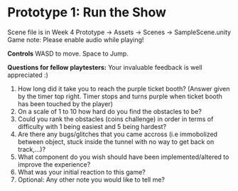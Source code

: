 # Prototype 1: Run the Show
Scene file is in Week 4 Prototype -> Assets -> Scenes -> SampleScene.unity
Game note: Please enable audio while playing! 

**Controls**
WASD to move. Space to Jump.

**Questions for fellow playtesters:**
Your invaluable feedback is well appreciated :) 

1. How long did it take you to reach the purple ticket booth? (Answer given by the timer top right. Timer stops and turns purple when ticket booth has been touched by the player)
2. On a scale of 1 to 10 how hard do you find the obstacles to be?
3. Could you rank the obstacles (coins challenge) in order in terms of difficulty with 1 being easiest and 5 being hardest?
4. Are there any bugs/glitches that you came accross (i.e immobolized between object, stuck inside the tunnel with no way to get back on track,...)? 
5. What component do you wish should have been implemented/altered to improve the experience? 
6. What was your initial reaction to this game?
7. Optional: Any other note you would like to tell me?
